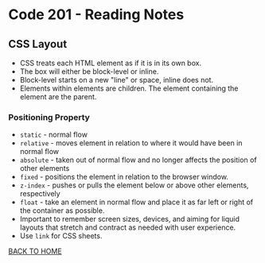 # Code 201 - Reading Notes
<!-- All notes were taken from Reading assignment 8 references in Jon Duckett's book and online references-->
## CSS Layout
- CSS treats each HTML element as if it is in its own box.
- The box will either be block-level or inline.
- Block-level starts on a new "line" or space, inline does not.
- Elements within elements are children. The element containing the element are the parent.

### Positioning Property
- `static` - normal flow
- `relative` - moves element in relation to where it would have been in normal flow
- `absolute` - taken out of normal flow and no longer affects the position of other elements
- `fixed` - positions the element in relation to the browser window.
- `z-index` - pushes or pulls the element below or above other elements, respectively
- `float` - take an element in normal flow and place it as far left or right of the container as possible.
- Important to remember screen sizes, devices, and aiming for liquid layouts that stretch and contract as needed with user experience.
- Use `link` for CSS sheets.

 

[BACK TO HOME](../README.md)